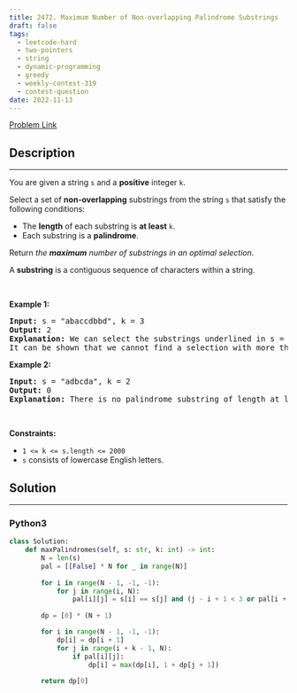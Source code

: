 ```yaml
---
title: 2472. Maximum Number of Non-overlapping Palindrome Substrings
draft: false
tags: 
  - leetcode-hard
  - two-pointers
  - string
  - dynamic-programming
  - greedy
  - weekly-contest-319
  - contest-question
date: 2022-11-13
---
```


[Problem Link](https://leetcode.com/problems/maximum-number-of-non-overlapping-palindrome-substrings/)

## Description

---
<p>You are given a string <code>s</code> and a <strong>positive</strong> integer <code>k</code>.</p>

<p>Select a set of <strong>non-overlapping</strong> substrings from the string <code>s</code> that satisfy the following conditions:</p>

<ul>
	<li>The <strong>length</strong> of each substring is <strong>at least</strong> <code>k</code>.</li>
	<li>Each substring is a <strong>palindrome</strong>.</li>
</ul>

<p>Return <em>the <strong>maximum</strong> number of substrings in an optimal selection</em>.</p>

<p>A <strong>substring</strong> is a contiguous sequence of characters within a string.</p>

<p>&nbsp;</p>
<p><strong class="example">Example 1:</strong></p>

<pre>
<strong>Input:</strong> s = &quot;abaccdbbd&quot;, k = 3
<strong>Output:</strong> 2
<strong>Explanation:</strong> We can select the substrings underlined in s = &quot;<u><strong>aba</strong></u>cc<u><strong>dbbd</strong></u>&quot;. Both &quot;aba&quot; and &quot;dbbd&quot; are palindromes and have a length of at least k = 3.
It can be shown that we cannot find a selection with more than two valid substrings.
</pre>

<p><strong class="example">Example 2:</strong></p>

<pre>
<strong>Input:</strong> s = &quot;adbcda&quot;, k = 2
<strong>Output:</strong> 0
<strong>Explanation:</strong> There is no palindrome substring of length at least 2 in the string.
</pre>

<p>&nbsp;</p>
<p><strong>Constraints:</strong></p>

<ul>
	<li><code>1 &lt;= k &lt;= s.length &lt;= 2000</code></li>
	<li><code>s</code> consists of lowercase English letters.</li>
</ul>


## Solution

---
### Python3
``` py title='maximum-number-of-non-overlapping-palindrome-substrings'
class Solution:
    def maxPalindromes(self, s: str, k: int) -> int:
        N = len(s)
        pal = [[False] * N for _ in range(N)]
        
        for i in range(N - 1, -1, -1):
            for j in range(i, N):
                pal[i][j] = s[i] == s[j] and (j - i + 1 < 3 or pal[i + 1][j - 1])
        
        dp = [0] * (N + 1)

        for i in range(N - 1, -1, -1):
            dp[i] = dp[i + 1]
            for j in range(i + k - 1, N):
                if pal[i][j]:
                    dp[i] = max(dp[i], 1 + dp[j + 1])
        
        return dp[0]
```

